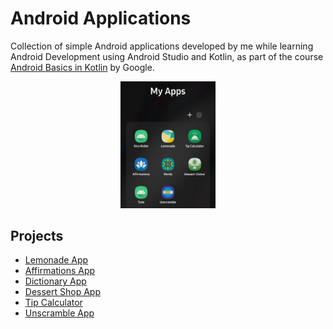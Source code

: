 # Android Applications

Collection of simple Android applications developed by me while learning Android Development using Android Studio and Kotlin, as part of the course [Android Basics in Kotlin](https://developer.android.com/courses/android-basics-kotlin/course) by Google.

<p align="center">
    <img src="./my-apps.png" alt="My apps" width="30%">
</p>

## Projects
* [Lemonade App](./Lemonade-App/README.md)
* [Affirmations App](./Affirmations-App/README.md)
* [Dictionary App](./Dictionary-App/README.md)
* [Dessert Shop App](./Dessert-Shop-App/README.md)
* [Tip Calculator](./Tip-Calculator/README.md)
* [Unscramble App](./Unscramble-App/README.md)